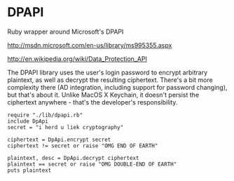 DPAPI
=====
Ruby wrapper around Microsoft's DPAPI

http://msdn.microsoft.com/en-us/library/ms995355.aspx

http://en.wikipedia.org/wiki/Data_Protection_API

The DPAPI library uses the user's login password to encrypt arbitrary
plaintext, as well as decrypt the resulting ciphertext. There's a bit
more complexity there (AD integration, including support for password
changing), but that's about it. Unlike MacOS X Keychain, it doesn't
persist the ciphertext anywhere - that's the developer's
responsibility.

```
require "./lib/dpapi.rb"
include DpApi
secret = "i herd u liek cryptography"

ciphertext = DpApi.encrypt secret
ciphertext != secret or raise "OMG END OF EARTH"

plaintext, desc = DpApi.decrypt ciphertext
plaintext == secret or raise "OMG DOUBLE-END OF EARTH"
puts plaintext
```

